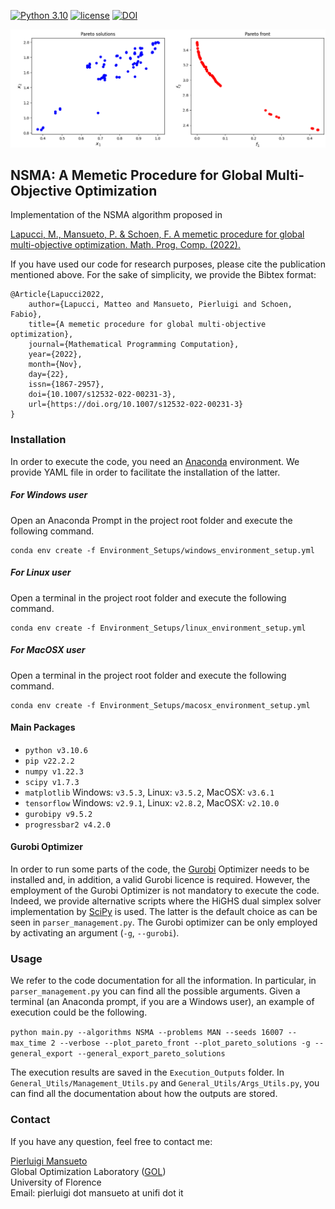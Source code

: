 [![Python 3.10](https://img.shields.io/badge/python-3.10.6-blue.svg)](https://www.python.org/downloads/release/python-3106/)
[![license](https://img.shields.io/badge/license-apache_2.0-orange.svg)](https://opensource.org/licenses/Apache-2.0)
[![DOI](https://zenodo.org/badge/562917525.svg)](https://zenodo.org/badge/latestdoi/562917525)

![Alt Text](README_Front_Image.gif)
## NSMA: A Memetic Procedure for Global Multi-Objective Optimization

Implementation of the NSMA algorithm proposed in

[Lapucci, M., Mansueto, P. & Schoen, F. A memetic procedure for global multi-objective optimization. Math. Prog. Comp. (2022).](
https://doi.org/10.1007/s12532-022-00231-3)

If you have used our code for research purposes, please cite the publication mentioned above.
For the sake of simplicity, we provide the Bibtex format:

```
@Article{Lapucci2022,
    author={Lapucci, Matteo and Mansueto, Pierluigi and Schoen, Fabio},
    title={A memetic procedure for global multi-objective optimization},
    journal={Mathematical Programming Computation},
    year={2022},
    month={Nov},
    day={22},
    issn={1867-2957},
    doi={10.1007/s12532-022-00231-3},
    url={https://doi.org/10.1007/s12532-022-00231-3}
}
```

### Installation

In order to execute the code, you need an [Anaconda](https://www.anaconda.com/) environment. We provide YAML file in order to facilitate the installation of the latter.

##### For Windows user

Open an Anaconda Prompt in the project root folder and execute the following command.

```
conda env create -f Environment_Setups/windows_environment_setup.yml
```

##### For Linux user

Open a terminal in the project root folder and execute the following command.

```
conda env create -f Environment_Setups/linux_environment_setup.yml
```

##### For MacOSX user

Open a terminal in the project root folder and execute the following command.

```
conda env create -f Environment_Setups/macosx_environment_setup.yml
```

#### Main Packages

* ```python v3.10.6```
* ```pip v22.2.2```
* ```numpy v1.22.3```
* ```scipy v1.7.3```
* ```matplotlib``` Windows: ```v3.5.3```, Linux: ```v3.5.2```, MacOSX: ```v3.6.1```
* ```tensorflow``` Windows: ```v2.9.1```, Linux: ```v2.8.2```, MacOSX: ```v2.10.0```
* ```gurobipy v9.5.2```
* ```progressbar2 v4.2.0```

#### Gurobi Optimizer

In order to run some parts of the code, the [Gurobi](https://www.gurobi.com/) Optimizer needs to be installed and, in addition, a valid Gurobi licence is required. 
However, the employment of the Gurobi Optimizer is not mandatory to execute the code. 
Indeed, we provide alternative scripts where the HiGHS dual simplex solver implementation by [SciPy](https://scipy.org/) is used. The latter is the default choice as can be seen in ```parser_management.py```. 
The Gurobi optimizer can be only employed by activating an argument (```-g```, ```--gurobi```). 

### Usage

We refer to the code documentation for all the information. In particular, in ```parser_management.py``` you can find all the possible arguments.
Given a terminal (an Anaconda prompt, if you are a Windows user), an example of execution could be the following.

```python main.py --algorithms NSMA --problems MAN --seeds 16007 --max_time 2 --verbose --plot_pareto_front --plot_pareto_solutions -g --general_export --general_export_pareto_solutions```

The execution results are saved in the ```Execution_Outputs``` folder. In ```General_Utils/Management_Utils.py``` and ```General_Utils/Args_Utils.py```, you can find all the documentation about how the outputs are stored.

### Contact

If you have any question, feel free to contact me:

[Pierluigi Mansueto](https://webgol.dinfo.unifi.it/pierluigi-mansueto/)<br>
Global Optimization Laboratory ([GOL](https://webgol.dinfo.unifi.it/))<br>
University of Florence<br>
Email: pierluigi dot mansueto at unifi dot it
